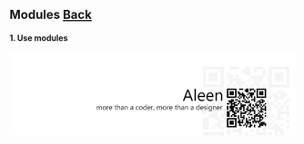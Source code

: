 ## Modules [**Back**](./../README.md)

#### 1. Use modules

<a href="http://aleen42.github.io/" target="_blank" ><img src="./../pic/tail.gif"></a>